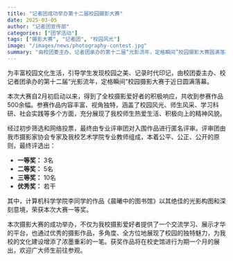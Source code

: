 ```yaml
---
title: "记者团成功举办第十二届校园摄影大赛"
date: 2025-03-05
author: "记者团宣传部"
categories: ["团学活动"]
tags: ["摄影大赛", "记者团", "校园风光"]
image: "/images/news/photography-contest.jpg"
summary: "由校团委主办、记者团承办的第十二届“光影流年，定格瞬间”校园摄影大赛圆满落幕。本次大赛共收到参赛作品500余幅，最终评选出一等奖3名，二等奖5名，三等奖10名。"
---
```


为丰富校园文化生活，引导学生发现校园之美、记录时代印记，由校团委主办、校记者团承办的第十二届“光影流年，定格瞬间”校园摄影大赛于近日圆满落幕。

本次大赛自2月初启动以来，得到了全校摄影爱好者的积极响应，共收到参赛作品500余幅。参赛作品内容丰富、视角独特，涵盖了校园风光、师生风采、学习科研、社会实践等多个方面，充分展现了我校师生热爱生活、积极向上的精神风貌。

经过初步筛选和网络投票，最终由专业评审团对入围作品进行匿名评审。评审团由我市摄影家协会专家及我校艺术学院专业教师组成，本着公平、公正、公开的原则，最终评选出：

- **一等奖：** 3名
- **二等奖：** 5名
- **三等奖：** 10名
- **优秀奖：** 若干

其中，计算机科学学院李同学的作品《晨曦中的图书馆》以其绝佳的光影构图和深刻意境，荣获本次大赛一等奖。

本次摄影大赛的成功举办，不仅为我校摄影爱好者提供了一个交流学习、展示才华的平台，也通过优秀的摄影作品，多角度、全方位地展现了校园的独特魅力，为我校的文化建设增添了浓墨重彩的一笔。获奖作品将在校史馆进行为期一个月的展出，欢迎广大师生前往参观。